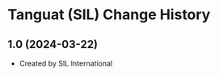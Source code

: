 Tanguat (SIL) Change History
====================

1.0 (2024-03-22)
----------------
* Created by SIL International
